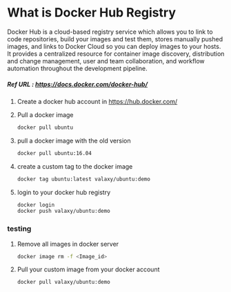 # What is Docker Hub Registry

Docker Hub is a cloud-based registry service which allows you to link to code repositories, build your images and test them, stores manually pushed images, and links to Docker Cloud so you can deploy images to your hosts. It provides a centralized resource for container image discovery, distribution and change management, user and team collaboration, and workflow automation throughout the development pipeline.

##### Ref URL : https://docs.docker.com/docker-hub/

1. Create a docker hub account in https://hub.docker.com/

1. Pull a docker image 

   ```sh 
   docker pull ubuntu
   ```

1. pull a docker image with the old version

   ```sh
   docker pull ubuntu:16.04
   ```

1. create a custom tag to the docker image
   ```sh
   docker tag ubuntu:latest valaxy/ubuntu:demo
   ```

1. login to your docker hub registry 
   ```sh
   docker login
   docker push valaxy/ubuntu:demo
   ```

### testing 

1. Remove all images in docker server 
   ```sh 
   docker image rm -f <Image_id>
   ```

1. Pull your custom image from your docker account
   ```sh
   docker pull valaxy/ubuntu:demo
   ```

